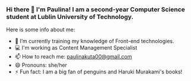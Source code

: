 ### Hi there 👋 I'm Paulina! I am a second-year Computer Science student at Lublin University of Technology.

Here is some info about me:

- 🔭 I’m currently training my knowledge of Front-end technologies.
- 💻 I'm working as Content Management Specialist
- 📫 How to reach me: paulinakuta00@gmail.com
- 😄 Pronouns: she/her
- ⚡ Fun fact: I am a big fan of penguins and Haruki Murakami's books!
